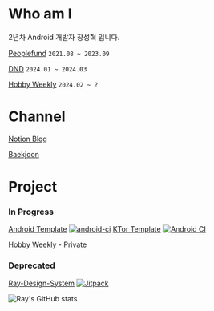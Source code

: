 # Who am I
2년차 Android 개발자 장성혁 입니다.

[Peoplefund](https://www.peoplefund.co.kr) `2021.08 ~ 2023.09`

[DND](https://dnd.ac/projects/73) `2024.01 ~ 2024.03`

[Hobby Weekly](www.hobbly.co.kr) `2024.02 ~ ?`

# Channel
[Notion Blog](https://www.notion.so/ray-jang/Title-299b8946485345538a62a63137c6c8e9)

[Baekjoon](https://solved.ac/profile/ajou4095)

# Project
### In Progress
[Android Template](https://github.com/ajou4095/template-android) [![android-ci](https://github.com/ajou4095/template-android/actions/workflows/android-ci.yml/badge.svg?branch=main)](https://github.com/ajou4095/template-android/actions/workflows/android-ci.yml)
[KTor Template](https://github.com/ajou4095/template-ktor) [![Android CI](https://github.com/ajou4095/template-ktor/actions/workflows/deploy.yml/badge.svg?branch=main)](https://github.com/ajou4095/template-ktor/actions/workflows/deploy.yml)

[Hobby Weekly](https://github.com/hobbly-dev) - Private

### Deprecated
[Ray-Design-System](https://github.com/ajou4095/Ray-Design-System) [![Jitpack](https://jitpack.io/v/ajou4095/Ray-Design-System.svg)](https://jitpack.io/#ajou4095/Ray-Design-System)

![Ray's GitHub stats](https://github-readme-stats.vercel.app/api?username=ajou4095&show_icons=true&theme=radical)
